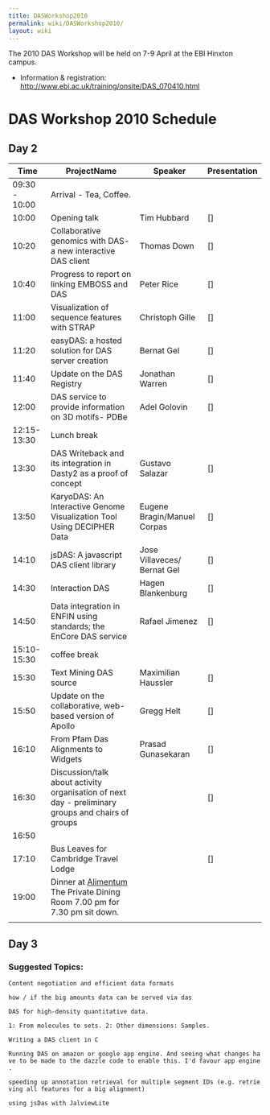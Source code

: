 ```yaml
---
title: DASWorkshop2010
permalink: wiki/DASWorkshop2010/
layout: wiki
---
```


The 2010 DAS Workshop will be held on 7-9 April at the EBI Hinxton
campus.

-   Information & registration:
    <http://www.ebi.ac.uk/training/onsite/DAS_070410.html>

DAS Workshop 2010 Schedule
==========================

Day 2
-----

| Time          | ProjectName                                                                                                             | Speaker                     | Presentation |
|---------------|-------------------------------------------------------------------------------------------------------------------------|-----------------------------|--------------|
| 09:30 - 10:00 | Arrival - Tea, Coffee.                                                                                                  |
| 10:00         | Opening talk                                                                                                            | Tim Hubbard                 | \[\]         |
| 10:20         | Collaborative genomics with DAS- a new interactive DAS client                                                           | Thomas Down                 | \[\]         |
| 10:40         | Progress to report on linking EMBOSS and DAS                                                                            | Peter Rice                  | \[\]         |
| 11:00         | Visualization of sequence features with STRAP                                                                           | Christoph Gille             | \[\]         |
| 11:20         | easyDAS: a hosted solution for DAS server creation                                                                      | Bernat Gel                  | \[\]         |
| 11:40         | Update on the DAS Registry                                                                                              | Jonathan Warren             | \[\]         |
| 12:00         | DAS service to provide information on 3D motifs- PDBe                                                                   | Adel Golovin                | \[\]         |
| 12:15-13:30   | Lunch break                                                                                                             |
| 13:30         | DAS Writeback and its integration in Dasty2 as a proof of concept                                                       | Gustavo Salazar             | \[\]         |
| 13:50         | KaryoDAS: An Interactive Genome Visualization Tool Using DECIPHER Data                                                  | Eugene Bragin/Manuel Corpas | \[\]         |
| 14:10         | jsDAS: A javascript DAS client library                                                                                  | Jose Villaveces/ Bernat Gel | \[\]         |
| 14:30         | Interaction DAS                                                                                                         | Hagen Blankenburg           | \[\]         |
| 14:50         | Data integration in ENFIN using standards; the EnCore DAS service                                                       | Rafael Jimenez              | \[\]         |
| 15:10-15:30   | coffee break                                                                                                            |
| 15:30         | Text Mining DAS source                                                                                                  | Maximilian Haussler         | \[\]         |
| 15:50         | Update on the collaborative, web-based version of Apollo                                                                | Gregg Helt                  | \[\]         |
| 16:10         | From Pfam Das Alignments to Widgets                                                                                     | Prasad Gunasekaran          | \[\]         |
| 16:30         | Discussion/talk about activity organisation of next day - preliminary groups and chairs of groups                       |                             | \[\]         |
| 16:50         |                                                                                                                         |                             |              |
| 17:10         | Bus Leaves for Cambridge Travel Lodge                                                                                   |                             | \[\]         |
| 19:00         | Dinner at [Alimentum](http://restaurantalimentum.co.uk/index.php) The Private Dining Room 7.00 pm for 7.30 pm sit down. |                             |              |
||

Day 3
-----

### Suggested Topics:

`Content negotiation and efficient data formats`

`how / if the big amounts data can be served via das`

`DAS for high-density quantitative data.`

`1: From molecules to sets. 2: Other dimensions: Samples.`

`Writing a DAS client in C`

`Running DAS on amazon or google app engine. And seeing what changes have to be made to the dazzle code to enable this. I'd favour app engine.`

`speeding up annotation retrieval for multiple segment IDs (e.g. retrieving all features for a big alignment)`  
  
`using jsDas with JalviewLite`
